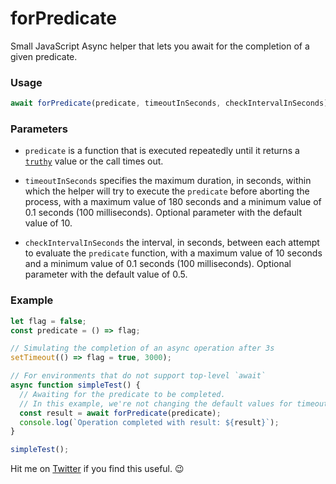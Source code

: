 # forPredicate

Small JavaScript Async helper that lets you await for the completion of a given predicate.

### Usage

```js
await forPredicate(predicate, timeoutInSeconds, checkIntervalInSeconds);
```

### Parameters

- `predicate` is a function that is executed repeatedly until it returns a [`truthy`](https://developer.mozilla.org/en-US/docs/Glossary/Truthy) value or the call times out. 

- `timeoutInSeconds` specifies the maximum duration, in seconds, within which the helper will try to execute the `predicate` before aborting the process, with a maximum value of 180 seconds and a minimum value of 0.1 seconds (100 milliseconds). Optional parameter with the default value of 10.

- `checkIntervalInSeconds` the interval, in seconds, between each attempt to evaluate the `predicate` function, with a maximum value of 10 seconds and a minimum value of 0.1 seconds (100 milliseconds). Optional parameter with the default value of 0.5.

### Example

```js
let flag = false;
const predicate = () => flag;

// Simulating the completion of an async operation after 3s
setTimeout(() => flag = true, 3000);

// For environments that do not support top-level `await`
async function simpleTest() {
  // Awaiting for the predicate to be completed.
  // In this example, we're not changing the default values for timeout or check intervals.
  const result = await forPredicate(predicate);
  console.log(`Operation completed with result: ${result}`);
}

simpleTest();
```

Hit me on [Twitter](https://twitter.com/LeonardoBraga) if you find this useful. 😉
